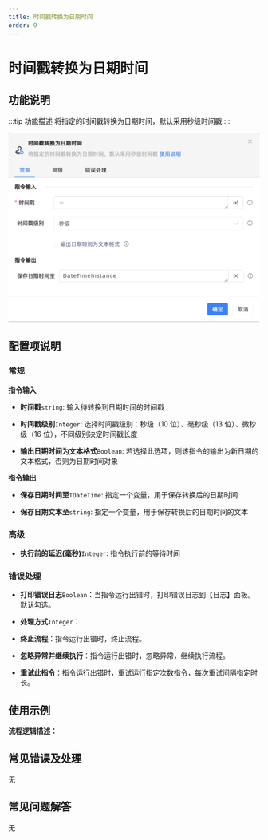 ```yaml
---
title: 时间戳转换为日期时间
order: 9
---
```


# 时间戳转换为日期时间

## 功能说明

:::tip 功能描述
将指定的时间戳转换为日期时间，默认采用秒级时间戳
:::

![时间戳转换为日期时间](../../../assets/时间戳转换为日期时间_command.png)

## 配置项说明

### 常规

**指令输入**

- **时间戳**`string`: 输入待转换到日期时间的时间戳

- **时间戳级别**`Integer`: 选择时间戳级别：秒级（10 位）、毫秒级（13 位）、微秒级（16 位），不同级别决定时间戳长度

- **输出日期时间为文本格式**`Boolean`: 若选择此选项，则该指令的输出为新日期的文本格式，否则为日期时间对象


**指令输出**

- **保存日期时间至**`TDateTime`: 指定一个变量，用于保存转换后的日期时间

- **保存日期文本至**`string`: 指定一个变量，用于保存转换后的日期时间的文本

### 高级

- **执行前的延迟(毫秒)**`Integer`: 指令执行前的等待时间

### 错误处理

- **打印错误日志**`Boolean`：当指令运行出错时，打印错误日志到【日志】面板。默认勾选。

- **处理方式**`Integer`：

 - **终止流程**：指令运行出错时，终止流程。

 - **忽略异常并继续执行**：指令运行出错时，忽略异常，继续执行流程。

 - **重试此指令**：指令运行出错时，重试运行指定次数指令，每次重试间隔指定时长。

## 使用示例

**流程逻辑描述：** 

## 常见错误及处理

无

## 常见问题解答

无

